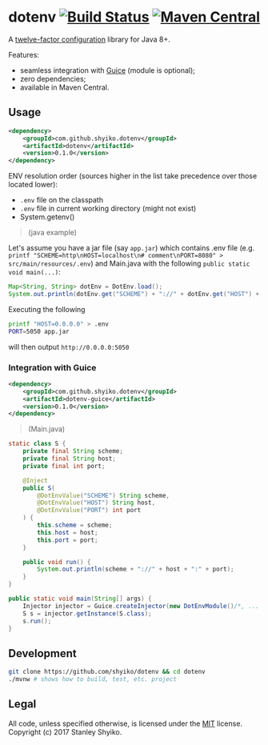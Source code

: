 # dotenv [![Build Status](https://travis-ci.org/shyiko/dotenv.svg?branch=master)](https://travis-ci.org/shyiko/dotenv) [![Maven Central](https://img.shields.io/maven-central/v/com.github.shyiko.dotenv/dotenv.svg)](http://search.maven.org/#search%7Cga%7C1%7Cg%3A%22com.github.shyiko.dotenv%22%20AND%20a%3A%22dotenv%22)

A [twelve-factor configuration](https://12factor.net/config) library for Java 8+.

Features:
- seamless integration with [Guice](https://github.com/google/guice) (module is optional);
- zero dependencies;
- available in Maven Central.

## Usage

```xml
<dependency>
    <groupId>com.github.shyiko.dotenv</groupId>
    <artifactId>dotenv</artifactId>
    <version>0.1.0</version>
</dependency>
```

ENV resolution order (sources higher in the list take precedence over those located lower):
- `.env` file on the classpath
- `.env` file in current working directory (might not exist)
- System.getenv() 

> (java example)

Let's assume you have a jar file (say `app.jar`) which contains .env file (e.g. `printf "SCHEME=http\nHOST=localhost\n# comment\nPORT=8080" > src/main/resources/.env`) and Main.java with the following `public static void main(...)`:   

```java
Map<String, String> dotEnv = DotEnv.load();
System.out.println(dotEnv.get("SCHEME") + "://" + dotEnv.get("HOST") + ":" + dotEnv.get("PORT"))
```

Executing the following

```sh
printf "HOST=0.0.0.0" > .env
PORT=5050 app.jar
```

will then output `http://0.0.0.0:5050`

### Integration with Guice

```xml
<dependency>
    <groupId>com.github.shyiko.dotenv</groupId>
    <artifactId>dotenv-guice</artifactId>
    <version>0.1.0</version>
</dependency>
```

> (Main.java)

```java
static class S {
    private final String scheme;
    private final String host;
    private final int port;

    @Inject
    public S(
        @DotEnvValue("SCHEME") String scheme, 
        @DotEnvValue("HOST") String host, 
        @DotEnvValue("PORT") int port
    ) {
        this.scheme = scheme;
        this.host = host;
        this.port = port;
    }

    public void run() {
        System.out.println(scheme + "://" + host + ":" + port);
    }
}

public static void main(String[] args) {
    Injector injector = Guice.createInjector(new DotEnvModule()/*, ... */);
    S s = injector.getInstance(S.class);
    s.run();
}
```

## Development

```sh
git clone https://github.com/shyiko/dotenv && cd dotenv
./mvnw # shows how to build, test, etc. project
```

## Legal

All code, unless specified otherwise, is licensed under the [MIT](https://opensource.org/licenses/MIT) license.  
Copyright (c) 2017 Stanley Shyiko.
